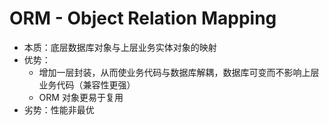 # ORM - Object Relation Mapping

- 本质：底层数据库对象与上层业务实体对象的映射
- 优势：
    - 增加一层封装，从而使业务代码与数据库解耦，数据库可变而不影响上层业务代码（兼容性更强）
    - ORM 对象更易于复用
- 劣势：性能非最优